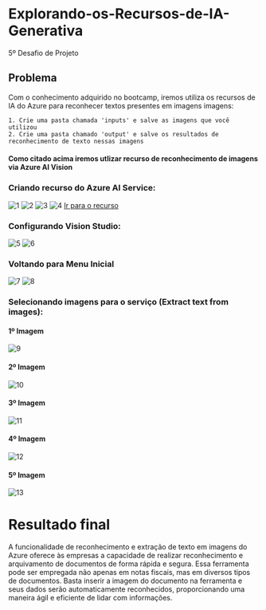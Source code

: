 # Explorando-os-Recursos-de-IA-Generativa
5º Desafio de Projeto

## Problema 
Com o conhecimento adquirido no bootcamp, iremos utiliza os recursos de IA do Azure para reconhecer textos presentes em imagens imagens:

    1. Crie uma pasta chamada 'inputs' e salve as imagens que você utilizou
    2. Crie uma pasta chamado 'output' e salve os resultados de reconhecimento de texto nessas imagens

#### Como citado acima iremos utlizar recurso de reconhecimento de imagens via Azure AI Vision
### Criando recurso do Azure AI Service:
![1](https://github.com/user-attachments/assets/c3fac1b8-6a82-41b5-859d-5615f3851849)
![2](https://github.com/user-attachments/assets/fecffd25-d4b2-4a87-8d6f-3a04cd484649)
![3](https://github.com/user-attachments/assets/85c9287f-bd73-4687-be60-8130b7d42fa9)
![4](https://github.com/user-attachments/assets/5164200c-5592-4e00-beb4-57600086e114)
[Ir para o recurso](https://portal.vision.cognitive.azure.com)

### Configurando Vision Studio:

![5](https://github.com/user-attachments/assets/0fb0c4b3-56ac-4cf6-8db6-461c581d92a5)
![6](https://github.com/user-attachments/assets/1be45434-4a4a-420b-9fbb-80ae90b72eef)

### Voltando para Menu Inicial

![7](https://github.com/user-attachments/assets/bd19100b-d7ea-438c-b1f7-32fb0683f169)
![8](https://github.com/user-attachments/assets/b61bcc13-1f2f-4e96-ad02-8f8229ac7df9)

### Selecionando imagens para o serviço (Extract text from images):
#### 1º Imagem

![9](https://github.com/user-attachments/assets/1c6e0330-7a99-4261-adbe-8f96d142922c)

#### 2º Imagem

![10](https://github.com/user-attachments/assets/c9faa7c2-f78c-4129-87e6-bf52c32514a7)

#### 3º Imagem

![11](https://github.com/user-attachments/assets/4a1ce37d-0d60-44ac-aad8-91da6e9fb460)

#### 4º Imagem

![12](https://github.com/user-attachments/assets/5b5c2281-ff3c-4297-8c2e-88a3e2731880)

#### 5º Imagem

![13](https://github.com/user-attachments/assets/8bd9ec04-983e-4e41-a242-70881ab2d405)

# Resultado final
A funcionalidade de reconhecimento e extração de texto em imagens do Azure oferece às empresas a capacidade de realizar reconhecimento e arquivamento de documentos de forma rápida e segura. Essa ferramenta pode ser empregada não apenas em notas fiscais, mas em diversos tipos de documentos. Basta inserir a imagem do documento na ferramenta e seus dados serão automaticamente reconhecidos, proporcionando uma maneira ágil e eficiente de lidar com informações.
